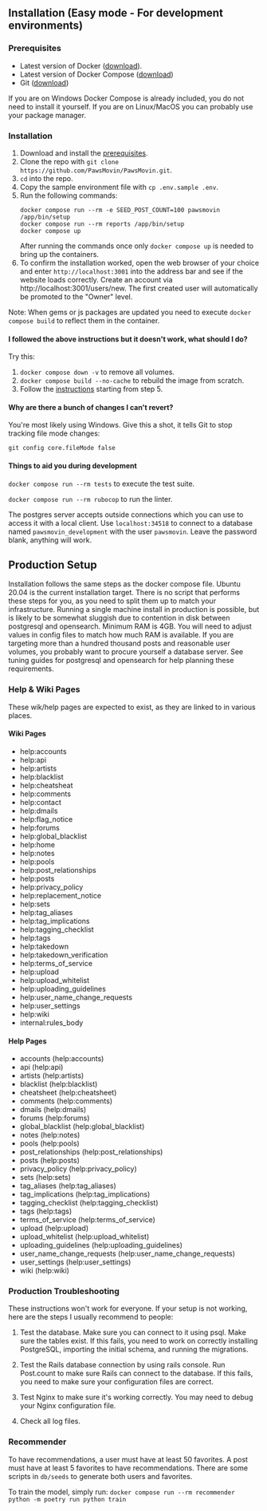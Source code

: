 ## Installation (Easy mode - For development environments)

### Prerequisites

 * Latest version of Docker ([download](https://docs.docker.com/get-docker)).
 * Latest version of Docker Compose ([download](https://docs.docker.com/compose/install))
 * Git ([download](https://git-scm.com/downloads))

 If you are on Windows Docker Compose is already included, you do not need to install it yourself.
 If you are on Linux/MacOS you can probably use your package manager.

### Installation

1. Download and install the [prerequisites](#prerequisites).
2. Clone the repo with `git clone https://github.com/PawsMovin/PawsMovin.git`.
3. `cd` into the repo.
4. Copy the sample environment file with `cp .env.sample .env`.
5. Run the following commands:
    ```
    docker compose run --rm -e SEED_POST_COUNT=100 pawsmovin /app/bin/setup
    docker compose run --rm reports /app/bin/setup
    docker compose up
    ```
    After running the commands once only `docker compose up` is needed to bring up the containers.
6. To confirm the installation worked, open the web browser of your choice and enter `http://localhost:3001` into the address bar and see if the website loads correctly. Create an account via http://localhost:3001/users/new. The first created user will automatically be promoted to the "Owner" level.

Note: When gems or js packages are updated you need to execute `docker compose build` to reflect them in the container.

#### <a id="docker-troubleshooting"></a>I followed the above instructions but it doesn't work, what should I do?

Try this:

1. `docker compose down -v` to remove all volumes.
2. `docker compose build --no-cache` to rebuild the image from scratch.
3. Follow the [instructions](#installation) starting from step 5.

#### <a id="windows-executable-bit"></a>Why are there a bunch of changes I can't revert?

You're most likely using Windows. Give this a shot, it tells Git to stop tracking file mode changes:

`git config core.fileMode false`

#### <a id="development-tools"></a>Things to aid you during development

`docker compose run --rm tests` to execute the test suite.

`docker compose run --rm rubocop` to run the linter.

The postgres server accepts outside connections which you can use to access it with a local client. Use `localhost:34518` to connect to a database named `pawsmovin_development` with the user `pawsmovin`. Leave the password blank, anything will work.

## Production Setup

Installation follows the same steps as the docker compose file. Ubuntu 20.04 is the current installation target.
There is no script that performs these steps for you, as you need to split them up to match your infrastructure.
Running a single machine install in production is possible, but is likely to be somewhat sluggish due to contention in disk between postgresql and opensearch.
Minimum RAM is 4GB. You will need to adjust values in config files to match how much RAM is available.
If you are targeting more than a hundred thousand posts and reasonable user volumes, you probably want to procure yourself a database server. See tuning guides for postgresql and opensearch for help planning these requirements.

### Help & Wiki Pages
These wik/help pages are expected to exist, as they are linked to in various places.
#### Wiki Pages
* help:accounts
* help:api
* help:artists
* help:blacklist
* help:cheatsheat
* help:comments
* help:contact
* help:dmails
* help:flag_notice
* help:forums
* help:global_blacklist
* help:home
* help:notes
* help:pools
* help:post_relationships
* help:posts
* help:privacy_policy
* help:replacement_notice
* help:sets
* help:tag_aliases
* help:tag_implications
* help:tagging_checklist
* help:tags
* help:takedown
* help:takedown_verification
* help:terms_of_service
* help:upload
* help:upload_whitelist
* help:uploading_guidelines
* help:user_name_change_requests
* help:user_settings
* help:wiki
* internal:rules_body

#### Help Pages
* accounts (help:accounts)
* api (help:api)
* artists (help:artists)
* blacklist (help:blacklist)
* cheatsheet (help:cheatsheet)
* comments (help:comments)
* dmails (help:dmails)
* forums (help:forums)
* global_blacklist (help:global_blacklist)
* notes (help:notes)
* pools (help:pools)
* post_relationships (help:post_relationships)
* posts (help:posts)
* privacy_policy (help:privacy_policy)
* sets (help:sets)
* tag_aliases (help:tag_aliases)
* tag_implications (help:tag_implications)
* tagging_checklist (help:tagging_checklist)
* tags (help:tags)
* terms_of_service (help:terms_of_service)
* upload (help:upload)
* upload_whitelist (help:upload_whitelist)
* uploading_guidelines (help:uploading_guidelines)
* user_name_change_requests (help:user_name_change_requests)
* user_settings (help:user_settings)
* wiki (help:wiki)

### Production Troubleshooting

These instructions won't work for everyone. If your setup is not
working, here are the steps I usually recommend to people:

1) Test the database. Make sure you can connect to it using psql. Make
sure the tables exist. If this fails, you need to work on correctly
installing PostgreSQL, importing the initial schema, and running the
migrations.

2) Test the Rails database connection by using rails console. Run
Post.count to make sure Rails can connect to the database. If this
fails, you need to make sure your configuration files are
correct.

3) Test Nginx to make sure it's working correctly.  You may need to
debug your Nginx configuration file.

4) Check all log files.

### Recommender
To have recommendations, a user must have at least 50 favorites. A post must have at least 5 favorites to have recommendations.
There are some scripts in `db/seeds` to generate both users and favorites.

To train the model, simply run:
`docker compose run --rm recommender python -m poetry run python train`
